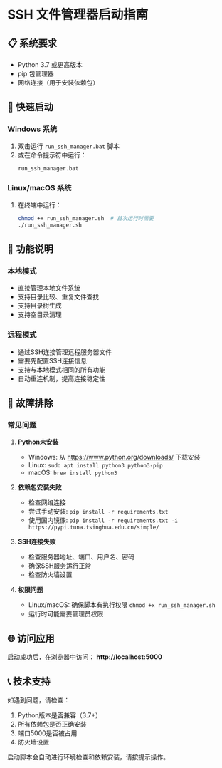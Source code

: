 # SSH 文件管理器启动指南

## 📋 系统要求

- Python 3.7 或更高版本
- pip 包管理器
- 网络连接（用于安装依赖包）

## 🚀 快速启动

### Windows 系统

1. 双击运行 `run_ssh_manager.bat` 脚本
2. 或在命令提示符中运行：
   ```cmd
   run_ssh_manager.bat
   ```

### Linux/macOS 系统

1. 在终端中运行：
   ```bash
   chmod +x run_ssh_manager.sh  # 首次运行时需要
   ./run_ssh_manager.sh
   ```

## 📖 功能说明

### 本地模式
- 直接管理本地文件系统
- 支持目录比较、重复文件查找
- 支持目录树生成
- 支持空目录清理

### 远程模式
- 通过SSH连接管理远程服务器文件
- 需要先配置SSH连接信息
- 支持与本地模式相同的所有功能
- 自动重连机制，提高连接稳定性

## 🔧 故障排除

### 常见问题

1. **Python未安装**
   - Windows: 从 https://www.python.org/downloads/ 下载安装
   - Linux: `sudo apt install python3 python3-pip`
   - macOS: `brew install python3`

2. **依赖包安装失败**
   - 检查网络连接
   - 尝试手动安装: `pip install -r requirements.txt`
   - 使用国内镜像: `pip install -r requirements.txt -i https://pypi.tuna.tsinghua.edu.cn/simple/`

3. **SSH连接失败**
   - 检查服务器地址、端口、用户名、密码
   - 确保SSH服务运行正常
   - 检查防火墙设置

4. **权限问题**
   - Linux/macOS: 确保脚本有执行权限 `chmod +x run_ssh_manager.sh`
   - 运行时可能需要管理员权限

## 🌐 访问应用

启动成功后，在浏览器中访问：
**http://localhost:5000**

## 📞 技术支持

如遇到问题，请检查：
1. Python版本是否兼容（3.7+）
2. 所有依赖包是否正确安装
3. 端口5000是否被占用
4. 防火墙设置

启动脚本会自动进行环境检查和依赖安装，请按提示操作。 